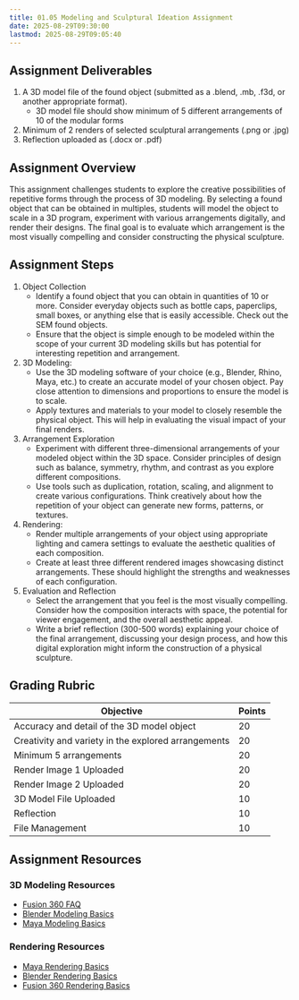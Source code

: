 ```yaml
---
title: 01.05 Modeling and Sculptural Ideation Assignment
date: 2025-08-29T09:30:00
lastmod: 2025-08-29T09:05:40
---
```


## Assignment Deliverables

1. A 3D model file of the found object (submitted as a .blend, .mb, .f3d, or another appropriate format).
   - 3D model file should show minimum of 5 different arrangements of 10 of the modular forms
2. Minimum of 2 renders of selected sculptural arrangements (.png or .jpg)
3. Reflection uploaded as (.docx or .pdf)

## Assignment Overview

This assignment challenges students to explore the creative possibilities of repetitive forms through the process of 3D modeling. By selecting a found object that can be obtained in multiples, students will model the object to scale in a 3D program, experiment with various arrangements digitally, and render their designs. The final goal is to evaluate which arrangement is the most visually compelling and consider constructing the physical sculpture.

## Assignment Steps

1. Object Collection
   - Identify a found object that you can obtain in quantities of 10 or more. Consider everyday objects such as bottle caps, paperclips, small boxes, or anything else that is easily accessible. Check out the SEM found objects.
   - Ensure that the object is simple enough to be modeled within the scope of your current 3D modeling skills but has potential for interesting repetition and arrangement.
2. 3D Modeling:
   - Use the 3D modeling software of your choice (e.g., Blender, Rhino, Maya, etc.) to create an accurate model of your chosen object. Pay close attention to dimensions and proportions to ensure the model is to scale.
   - Apply textures and materials to your model to closely resemble the physical object. This will help in evaluating the visual impact of your final renders.
3. Arrangement Exploration
   - Experiment with different three-dimensional arrangements of your modeled object within the 3D space. Consider principles of design such as balance, symmetry, rhythm, and contrast as you explore different compositions.
   - Use tools such as duplication, rotation, scaling, and alignment to create various configurations. Think creatively about how the repetition of your object can generate new forms, patterns, or textures.
4. Rendering:
   - Render multiple arrangements of your object using appropriate lighting and camera settings to evaluate the aesthetic qualities of each composition.
   - Create at least three different rendered images showcasing distinct arrangements. These should highlight the strengths and weaknesses of each configuration.
5. Evaluation and Reflection
   - Select the arrangement that you feel is the most visually compelling. Consider how the composition interacts with space, the potential for viewer engagement, and the overall aesthetic appeal.
   - Write a brief reflection (300-500 words) explaining your choice of the final arrangement, discussing your design process, and how this digital exploration might inform the construction of a physical sculpture.

## Grading Rubric

<div class="responsive-table-markdown">

| Objective                                           | Points |
| --------------------------------------------------- | ------ |
| Accuracy and detail of the 3D model object          | 20     |
| Creativity and variety in the explored arrangements | 20     |
| Minimum 5 arrangements                              | 20     |
| Render Image 1 Uploaded                             | 20     |
| Render Image 2 Uploaded                             | 20     |
| 3D Model File Uploaded                              | 10     |
| Reflection                                          | 10     |
| File Management                                     | 10     |

</div>

## Assignment Resources

### 3D Modeling Resources

- [Fusion 360 FAQ](../../../../3d-modeling/fusion-360/fusion-360-faq.md)
- [Blender Modeling Basics](../../../../3d-modeling/blender/3d-modeling-basics-blender.md)
- [Maya Modeling Basics](../../../../3d-modeling/maya/3d-modeling-basics-maya.md)

### Rendering Resources

- [Maya Rendering Basics](../../../../3d-modeling/maya/rendering-basics-maya.md)
- [Blender Rendering Basics](../../../../3d-modeling/blender/rendering-basics-blender.md)
- [Fusion 360 Rendering Basics](../../../../3d-modeling/fusion-360/basic-rendering-fusion-360.md)
